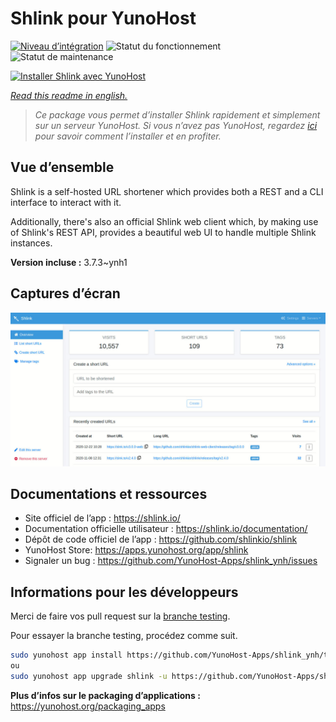 <!--
N.B.: This README was automatically generated by https://github.com/YunoHost/apps/tree/master/tools/readme_generator
It shall NOT be edited by hand.
-->

# Shlink pour YunoHost

[![Niveau d’intégration](https://dash.yunohost.org/integration/shlink.svg)](https://dash.yunohost.org/appci/app/shlink) ![Statut du fonctionnement](https://ci-apps.yunohost.org/ci/badges/shlink.status.svg) ![Statut de maintenance](https://ci-apps.yunohost.org/ci/badges/shlink.maintain.svg)

[![Installer Shlink avec YunoHost](https://install-app.yunohost.org/install-with-yunohost.svg)](https://install-app.yunohost.org/?app=shlink)

*[Read this readme in english.](./README.md)*

> *Ce package vous permet d’installer Shlink rapidement et simplement sur un serveur YunoHost.
Si vous n’avez pas YunoHost, regardez [ici](https://yunohost.org/#/install) pour savoir comment l’installer et en profiter.*

## Vue d’ensemble

Shlink is a self-hosted URL shortener which provides both a REST and a CLI interface to interact with it.

Additionally, there's also an official Shlink web client which, by making use of Shlink's REST API, provides a beautiful web UI to handle multiple Shlink instances.

**Version incluse :** 3.7.3~ynh1

## Captures d’écran

![Capture d’écran de Shlink](./doc/screenshots/shlink-web-client-placeholder.jpg)

## Documentations et ressources

* Site officiel de l’app : <https://shlink.io/>
* Documentation officielle utilisateur : <https://shlink.io/documentation/>
* Dépôt de code officiel de l’app : <https://github.com/shlinkio/shlink>
* YunoHost Store: <https://apps.yunohost.org/app/shlink>
* Signaler un bug : <https://github.com/YunoHost-Apps/shlink_ynh/issues>

## Informations pour les développeurs

Merci de faire vos pull request sur la [branche testing](https://github.com/YunoHost-Apps/shlink_ynh/tree/testing).

Pour essayer la branche testing, procédez comme suit.

``` bash
sudo yunohost app install https://github.com/YunoHost-Apps/shlink_ynh/tree/testing --debug
ou
sudo yunohost app upgrade shlink -u https://github.com/YunoHost-Apps/shlink_ynh/tree/testing --debug
```

**Plus d’infos sur le packaging d’applications :** <https://yunohost.org/packaging_apps>